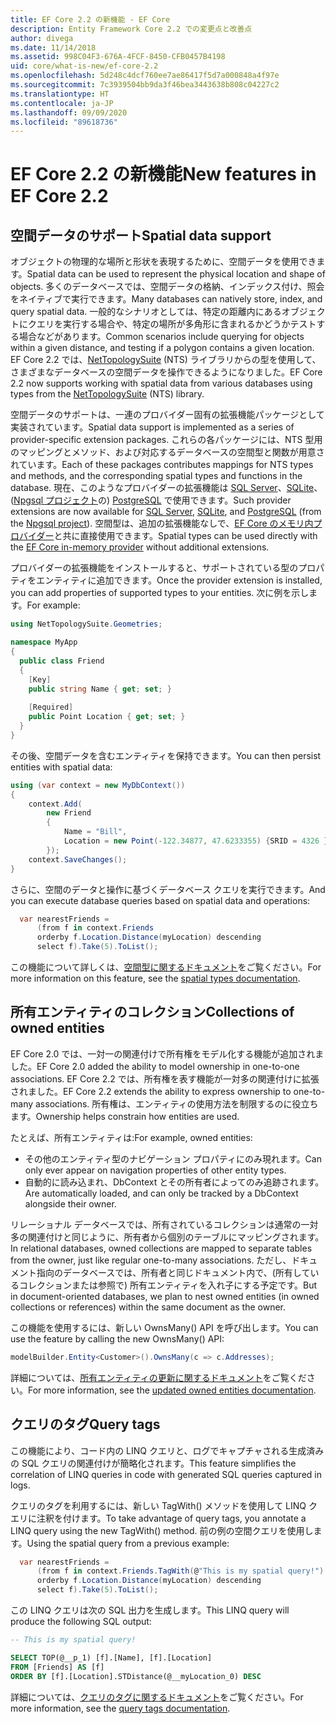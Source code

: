 ```yaml
---
title: EF Core 2.2 の新機能 - EF Core
description: Entity Framework Core 2.2 での変更点と改善点
author: divega
ms.date: 11/14/2018
ms.assetid: 998C04F3-676A-4FCF-8450-CFB0457B4198
uid: core/what-is-new/ef-core-2.2
ms.openlocfilehash: 5d248c4dcf760ee7ae86417f5d7a000848a4f97e
ms.sourcegitcommit: 7c3939504bb9da3f46bea3443638b808c04227c2
ms.translationtype: HT
ms.contentlocale: ja-JP
ms.lasthandoff: 09/09/2020
ms.locfileid: "89618736"
---
```

# <a name="new-features-in-ef-core-22"></a><span data-ttu-id="3e5c0-103">EF Core 2.2 の新機能</span><span class="sxs-lookup"><span data-stu-id="3e5c0-103">New features in EF Core 2.2</span></span>

## <a name="spatial-data-support"></a><span data-ttu-id="3e5c0-104">空間データのサポート</span><span class="sxs-lookup"><span data-stu-id="3e5c0-104">Spatial data support</span></span>

<span data-ttu-id="3e5c0-105">オブジェクトの物理的な場所と形状を表現するために、空間データを使用できます。</span><span class="sxs-lookup"><span data-stu-id="3e5c0-105">Spatial data can be used to represent the physical location and shape of objects.</span></span>
<span data-ttu-id="3e5c0-106">多くのデータベースでは、空間データの格納、インデックス付け、照会をネイティブで実行できます。</span><span class="sxs-lookup"><span data-stu-id="3e5c0-106">Many databases can natively store, index, and query spatial data.</span></span>
<span data-ttu-id="3e5c0-107">一般的なシナリオとしては、特定の距離内にあるオブジェクトにクエリを実行する場合や、特定の場所が多角形に含まれるかどうかテストする場合などがあります。</span><span class="sxs-lookup"><span data-stu-id="3e5c0-107">Common scenarios include querying for objects within a given distance, and testing if a polygon contains a given location.</span></span>
<span data-ttu-id="3e5c0-108">EF Core 2.2 では、[NetTopologySuite](https://github.com/NetTopologySuite/NetTopologySuite) (NTS) ライブラリからの型を使用して、さまざまなデータベースの空間データを操作できるようになりました。</span><span class="sxs-lookup"><span data-stu-id="3e5c0-108">EF Core 2.2 now supports working with spatial data from various databases using types from the [NetTopologySuite](https://github.com/NetTopologySuite/NetTopologySuite) (NTS) library.</span></span>

<span data-ttu-id="3e5c0-109">空間データのサポートは、一連のプロバイダー固有の拡張機能パッケージとして実装されています。</span><span class="sxs-lookup"><span data-stu-id="3e5c0-109">Spatial data support is implemented as a series of provider-specific extension packages.</span></span>
<span data-ttu-id="3e5c0-110">これらの各パッケージには、NTS 型用のマッピングとメソッド、および対応するデータベースの空間型と関数が用意されています。</span><span class="sxs-lookup"><span data-stu-id="3e5c0-110">Each of these packages contributes mappings for NTS types and methods, and the corresponding spatial types and functions in the database.</span></span>
<span data-ttu-id="3e5c0-111">現在、このようなプロバイダーの拡張機能は [SQL Server](https://www.nuget.org/packages/Microsoft.EntityFrameworkCore.SqlServer.NetTopologySuite/)、[SQLite](https://www.nuget.org/packages/Microsoft.EntityFrameworkCore.Sqlite.NetTopologySuite/)、([Npgsql プロジェクト](https://www.npgsql.org/)の) [PostgreSQL](https://www.nuget.org/packages/Npgsql.EntityFrameworkCore.PostgreSQL.NetTopologySuite/) で使用できます。</span><span class="sxs-lookup"><span data-stu-id="3e5c0-111">Such provider extensions are now available for [SQL Server](https://www.nuget.org/packages/Microsoft.EntityFrameworkCore.SqlServer.NetTopologySuite/), [SQLite](https://www.nuget.org/packages/Microsoft.EntityFrameworkCore.Sqlite.NetTopologySuite/), and [PostgreSQL](https://www.nuget.org/packages/Npgsql.EntityFrameworkCore.PostgreSQL.NetTopologySuite/) (from the [Npgsql project](https://www.npgsql.org/)).</span></span>
<span data-ttu-id="3e5c0-112">空間型は、追加の拡張機能なしで、[EF Core のメモリ内プロバイダー](xref:core/providers/in-memory/index)と共に直接使用できます。</span><span class="sxs-lookup"><span data-stu-id="3e5c0-112">Spatial types can be used directly with the [EF Core in-memory provider](xref:core/providers/in-memory/index) without additional extensions.</span></span>

<span data-ttu-id="3e5c0-113">プロバイダーの拡張機能をインストールすると、サポートされている型のプロパティをエンティティに追加できます。</span><span class="sxs-lookup"><span data-stu-id="3e5c0-113">Once the provider extension is installed, you can add properties of supported types to your entities.</span></span> <span data-ttu-id="3e5c0-114">次に例を示します。</span><span class="sxs-lookup"><span data-stu-id="3e5c0-114">For example:</span></span>

``` csharp
using NetTopologySuite.Geometries;

namespace MyApp
{
  public class Friend
  {
    [Key]
    public string Name { get; set; }
  
    [Required]
    public Point Location { get; set; }
  }
}
```

<span data-ttu-id="3e5c0-115">その後、空間データを含むエンティティを保持できます。</span><span class="sxs-lookup"><span data-stu-id="3e5c0-115">You can then persist entities with spatial data:</span></span>

``` csharp
using (var context = new MyDbContext())
{
    context.Add(
        new Friend
        {
            Name = "Bill",
            Location = new Point(-122.34877, 47.6233355) {SRID = 4326 }
        });
    context.SaveChanges();
}
```

<span data-ttu-id="3e5c0-116">さらに、空間のデータと操作に基づくデータベース クエリを実行できます。</span><span class="sxs-lookup"><span data-stu-id="3e5c0-116">And you can execute database queries based on spatial data and operations:</span></span>

``` csharp
  var nearestFriends =
      (from f in context.Friends
      orderby f.Location.Distance(myLocation) descending
      select f).Take(5).ToList();
```

<span data-ttu-id="3e5c0-117">この機能について詳しくは、[空間型に関するドキュメント](xref:core/modeling/spatial)をご覧ください。</span><span class="sxs-lookup"><span data-stu-id="3e5c0-117">For more information on this feature, see the [spatial types documentation](xref:core/modeling/spatial).</span></span>

## <a name="collections-of-owned-entities"></a><span data-ttu-id="3e5c0-118">所有エンティティのコレクション</span><span class="sxs-lookup"><span data-stu-id="3e5c0-118">Collections of owned entities</span></span>

<span data-ttu-id="3e5c0-119">EF Core 2.0 では、一対一の関連付けで所有権をモデル化する機能が追加されました。</span><span class="sxs-lookup"><span data-stu-id="3e5c0-119">EF Core 2.0 added the ability to model ownership in one-to-one associations.</span></span>
<span data-ttu-id="3e5c0-120">EF Core 2.2 では、所有権を表す機能が一対多の関連付けに拡張されました。</span><span class="sxs-lookup"><span data-stu-id="3e5c0-120">EF Core 2.2 extends the ability to express ownership to one-to-many associations.</span></span>
<span data-ttu-id="3e5c0-121">所有権は、エンティティの使用方法を制限するのに役立ちます。</span><span class="sxs-lookup"><span data-stu-id="3e5c0-121">Ownership helps constrain how entities are used.</span></span>

<span data-ttu-id="3e5c0-122">たとえば、所有エンティティは:</span><span class="sxs-lookup"><span data-stu-id="3e5c0-122">For example, owned entities:</span></span>

- <span data-ttu-id="3e5c0-123">その他のエンティティ型のナビゲーション プロパティにのみ現れます。</span><span class="sxs-lookup"><span data-stu-id="3e5c0-123">Can only ever appear on navigation properties of other entity types.</span></span>
- <span data-ttu-id="3e5c0-124">自動的に読み込まれ、DbContext とその所有者によってのみ追跡されます。</span><span class="sxs-lookup"><span data-stu-id="3e5c0-124">Are automatically loaded, and can only be tracked by a DbContext alongside their owner.</span></span>

<span data-ttu-id="3e5c0-125">リレーショナル データベースでは、所有されているコレクションは通常の一対多の関連付けと同じように、所有者から個別のテーブルにマッピングされます。</span><span class="sxs-lookup"><span data-stu-id="3e5c0-125">In relational databases, owned collections are mapped to separate tables from the owner, just like regular one-to-many associations.</span></span>
<span data-ttu-id="3e5c0-126">ただし、ドキュメント指向のデータベースでは、所有者と同じドキュメント内で、(所有しているコレクションまたは参照で) 所有エンティティを入れ子にする予定です。</span><span class="sxs-lookup"><span data-stu-id="3e5c0-126">But in document-oriented databases, we plan to nest owned entities (in owned collections or references) within the same document as the owner.</span></span>

<span data-ttu-id="3e5c0-127">この機能を使用するには、新しい OwnsMany() API を呼び出します。</span><span class="sxs-lookup"><span data-stu-id="3e5c0-127">You can use the feature by calling the new OwnsMany() API:</span></span>

``` csharp
modelBuilder.Entity<Customer>().OwnsMany(c => c.Addresses);
```

<span data-ttu-id="3e5c0-128">詳細については、[所有エンティティの更新に関するドキュメント](xref:core/modeling/owned-entities#collections-of-owned-types)をご覧ください。</span><span class="sxs-lookup"><span data-stu-id="3e5c0-128">For more information, see the [updated owned entities documentation](xref:core/modeling/owned-entities#collections-of-owned-types).</span></span>

## <a name="query-tags"></a><span data-ttu-id="3e5c0-129">クエリのタグ</span><span class="sxs-lookup"><span data-stu-id="3e5c0-129">Query tags</span></span>

<span data-ttu-id="3e5c0-130">この機能により、コード内の LINQ クエリと、ログでキャプチャされる生成済みの SQL クエリの関連付けが簡略化されます。</span><span class="sxs-lookup"><span data-stu-id="3e5c0-130">This feature simplifies the correlation of LINQ queries in code with generated SQL queries captured in logs.</span></span>

<span data-ttu-id="3e5c0-131">クエリのタグを利用するには、新しい TagWith() メソッドを使用して LINQ クエリに注釈を付けます。</span><span class="sxs-lookup"><span data-stu-id="3e5c0-131">To take advantage of query tags, you annotate a LINQ query using the new TagWith() method.</span></span>
<span data-ttu-id="3e5c0-132">前の例の空間クエリを使用します。</span><span class="sxs-lookup"><span data-stu-id="3e5c0-132">Using the spatial query from a previous example:</span></span>

``` csharp
  var nearestFriends =
      (from f in context.Friends.TagWith(@"This is my spatial query!")
      orderby f.Location.Distance(myLocation) descending
      select f).Take(5).ToList();
```

<span data-ttu-id="3e5c0-133">この LINQ クエリは次の SQL 出力を生成します。</span><span class="sxs-lookup"><span data-stu-id="3e5c0-133">This LINQ query will produce the following SQL output:</span></span>

``` sql
-- This is my spatial query!

SELECT TOP(@__p_1) [f].[Name], [f].[Location]
FROM [Friends] AS [f]
ORDER BY [f].[Location].STDistance(@__myLocation_0) DESC
```

<span data-ttu-id="3e5c0-134">詳細については、[クエリのタグに関するドキュメント](xref:core/querying/tags)をご覧ください。</span><span class="sxs-lookup"><span data-stu-id="3e5c0-134">For more information, see the [query tags documentation](xref:core/querying/tags).</span></span>
